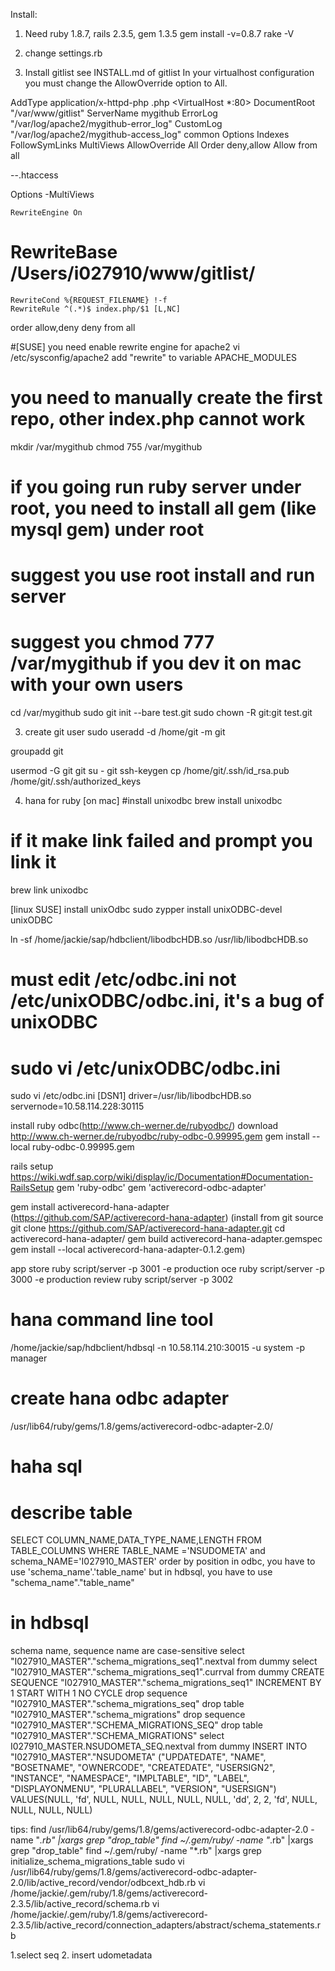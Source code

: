 Install:
1. Need ruby 1.8.7, rails 2.3.5, gem 1.3.5
gem install -v=0.8.7 rake -V

2. change settings.rb


3. Install gitlist
see INSTALL.md of gitlist
In your virtualhost configuration you must change the AllowOverride option to All.

AddType application/x-httpd-php .php
<VirtualHost *:80>
    DocumentRoot "/var/www/gitlist"
    ServerName mygithub
    ErrorLog "/var/log/apache2/mygithub-error_log"
    CustomLog "/var/log/apache2/mygithub-access_log" common
    <Directory />
                Options Indexes FollowSymLinks MultiViews
                AllowOverride All
                Order deny,allow
                Allow from all
    </Directory>
</VirtualHost>

--.htaccess

<IfModule mod_rewrite.c>
    Options -MultiViews

    RewriteEngine On
#    RewriteBase /Users/i027910/www/gitlist/

    RewriteCond %{REQUEST_FILENAME} !-f
    RewriteRule ^(.*)$ index.php/$1 [L,NC]
</IfModule>
<Files config.ini>	
    order allow,deny
    deny from all
</Files>

#[SUSE] you need enable rewrite engine for apache2
vi /etc/sysconfig/apache2
add "rewrite" to variable APACHE_MODULES

# you need to manually create the first repo, other index.php cannot work
mkdir /var/mygithub
chmod 755 /var/mygithub
# if you going run ruby server under root, you need to install all gem (like mysql gem) under root
# suggest you use root install and run server
# suggest you chmod 777 /var/mygithub if you dev it on mac with your own users
cd /var/mygithub
sudo git init --bare test.git
sudo chown -R git:git test.git


3. create git user
sudo useradd -d /home/git -m git

groupadd git

usermod -G git git
su - git
ssh-keygen 
cp /home/git/.ssh/id_rsa.pub /home/git/.ssh/authorized_keys

4. hana for ruby
[on mac]
#install unixodbc
brew install unixodbc
# if it make link failed and prompt you link it
brew link unixodbc


[linux SUSE]
install unixOdbc
sudo zypper install unixODBC-devel unixODBC

ln -sf /home/jackie/sap/hdbclient/libodbcHDB.so /usr/lib/libodbcHDB.so
# must edit /etc/odbc.ini not /etc/unixODBC/odbc.ini, it's a bug of unixODBC
# sudo vi /etc/unixODBC/odbc.ini 
sudo vi /etc/odbc.ini
[DSN1]
driver=/usr/lib/libodbcHDB.so
servernode=10.58.114.228:30115


install ruby odbc(http://www.ch-werner.de/rubyodbc/)
download http://www.ch-werner.de/rubyodbc/ruby-odbc-0.99995.gem 
gem install --local  ruby-odbc-0.99995.gem 

rails setup https://wiki.wdf.sap.corp/wiki/display/ic/Documentation#Documentation-RailsSetup
gem 'ruby-odbc'
gem 'activerecord-odbc-adapter'

gem install activerecord-hana-adapter (https://github.com/SAP/activerecord-hana-adapter)
(install from git source
git clone https://github.com/SAP/activerecord-hana-adapter.git
cd activerecord-hana-adapter/
gem build activerecord-hana-adapter.gemspec 
gem install --local activerecord-hana-adapter-0.1.2.gem)


app store
ruby script/server -p 3001 -e production
oce
ruby script/server -p 3000 -e production
review
ruby script/server -p 3002

# hana command line tool
/home/jackie/sap/hdbclient/hdbsql -n 10.58.114.210:30015 -u system -p manager

# create hana odbc adapter
/usr/lib64/ruby/gems/1.8/gems/activerecord-odbc-adapter-2.0/

# haha sql
# describe table
SELECT COLUMN_NAME,DATA_TYPE_NAME,LENGTH FROM TABLE_COLUMNS WHERE TABLE_NAME ='NSUDOMETA' and schema_NAME='I027910_MASTER' order by position
in odbc, you have to use 
'schema_name'.'table_name'
but in hdbsql, you have to use
"schema_name"."table_name"

# in hdbsql
schema name, sequence name are case-sensitive
select "I027910_MASTER"."schema_migrations_seq1".nextval from dummy
select "I027910_MASTER"."schema_migrations_seq1".currval from dummy
CREATE SEQUENCE "I027910_MASTER"."schema_migrations_seq1" INCREMENT BY 1 START WITH 1 NO CYCLE
drop sequence "I027910_MASTER"."schema_migrations_seq"
drop table "I027910_MASTER"."schema_migrations"
drop sequence "I027910_MASTER"."SCHEMA_MIGRATIONS_SEQ"
drop table "I027910_MASTER"."SCHEMA_MIGRATIONS"
select I027910_MASTER.NSUDOMETA_SEQ.nextval from dummy
INSERT INTO "I027910_MASTER"."NSUDOMETA" ("UPDATEDATE", "NAME", "BOSETNAME", "OWNERCODE", "CREATEDATE", "USERSIGN2", "INSTANCE", "NAMESPACE", "IMPLTABLE", "ID", "LABEL", "DISPLAYONMENU", "PLURALLABEL", "VERSION", "USERSIGN") VALUES(NULL, 'fd', NULL, NULL, NULL, NULL, NULL, 'dd', 2, 2, 'fd', NULL, NULL, NULL, NULL)

tips:
find /usr/lib64/ruby/gems/1.8/gems/activerecord-odbc-adapter-2.0 -name "*.rb" |xargs grep "drop_table"
find ~/.gem/ruby/ -name "*.rb" |xargs grep "drop_table"
find ~/.gem/ruby/ -name "*.rb" |xargs grep initialize_schema_migrations_table
sudo vi /usr/lib64/ruby/gems/1.8/gems/activerecord-odbc-adapter-2.0/lib/active_record/vendor/odbcext_hdb.rb
vi /home/jackie/.gem/ruby/1.8/gems/activerecord-2.3.5/lib/active_record/schema.rb
vi /home/jackie/.gem/ruby/1.8/gems/activerecord-2.3.5/lib/active_record/connection_adapters/abstract/schema_statements.rb


1.select seq
2. insert udometadata